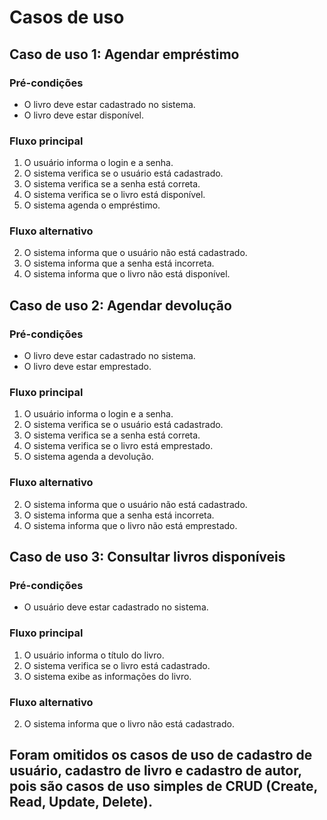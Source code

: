 # Casos de uso

## Caso de uso 1: Agendar empréstimo

### Pré-condições
- O livro deve estar cadastrado no sistema.
- O livro deve estar disponível.

### Fluxo principal
1. O usuário informa o login e a senha.
2. O sistema verifica se o usuário está cadastrado.
3. O sistema verifica se a senha está correta.
4. O sistema verifica se o livro está disponível.
5. O sistema agenda o empréstimo.

### Fluxo alternativo
2. O sistema informa que o usuário não está cadastrado.
3. O sistema informa que a senha está incorreta.
4. O sistema informa que o livro não está disponível.

## Caso de uso 2: Agendar devolução

### Pré-condições
- O livro deve estar cadastrado no sistema.
- O livro deve estar emprestado.

### Fluxo principal
1. O usuário informa o login e a senha.
2. O sistema verifica se o usuário está cadastrado.
3. O sistema verifica se a senha está correta.
4. O sistema verifica se o livro está emprestado.
5. O sistema agenda a devolução.

### Fluxo alternativo
2. O sistema informa que o usuário não está cadastrado.
3. O sistema informa que a senha está incorreta.
4. O sistema informa que o livro não está emprestado.

## Caso de uso 3: Consultar livros disponíveis

### Pré-condições
- O usuário deve estar cadastrado no sistema.

### Fluxo principal
1. O usuário informa o título do livro.
2. O sistema verifica se o livro está cadastrado.
3. O sistema exibe as informações do livro.

### Fluxo alternativo
2. O sistema informa que o livro não está cadastrado.

## Foram omitidos os casos de uso de cadastro de usuário, cadastro de livro e cadastro de autor, pois são casos de uso simples de CRUD (Create, Read, Update, Delete).
